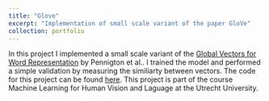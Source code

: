 ```yaml
---
title: "Glove"
excerpt: "Implementation of small scale variant of the paper GloVe"
collection: portfolio
---
```


In this project I implemented a small scale variant of the [Global Vectors for Word Representation]() by Pennigton et al.. I trained the model and performed a simple validation by measuring the similiarty between vectors. The code for this project can be found [here](https://github.com/RiccardoCampanella/MLHVL_Language). This project is part of the course Machine Learning for Human Vision and Laguage at the Utrecht University.
